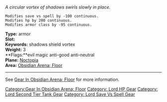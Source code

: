 *A circular vortex of shadows swirls slowly in place.*

`Modifies save vs spell by -100 continuous.`  
`Modifies hp by 200 continuous.`  
`Modifies armor class by -95 continuous.`

**Type:** armor  
**Slot:** <held in offhand>  
**Keywords:** shadows shield vortex  
**Weight:** 3  
**Flags:**evil magic anti-good anti-neutral  
**Plane:** [Noctopia](:Category:_Noctopia.md "wikilink")  
**Area:** [Obsidian Arena;
Floor](:Category:Obsidian_Arena;_Floor.md "wikilink")  

------------------------------------------------------------------------

See [Gear In Obsidian Arena;
Floor](:Category:Gear_In_Obsidian_Arena;_Floor.md "wikilink") for more
information.  

[Category:Gear In Obsidian Arena;
Floor](Category:Gear_In_Obsidian_Arena;_Floor "wikilink") [Category:
Lord HP Gear](Category:_Lord_HP_Gear "wikilink") [Category: Lord Second
Tier Tank Gear](Category:_Lord_Second_Tier_Tank_Gear "wikilink")
[Category: Lord Save Vs Spell
Gear](Category:_Lord_Save_Vs_Spell_Gear "wikilink")
